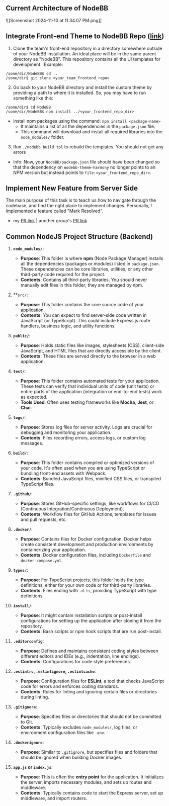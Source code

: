 ## Current Architecture of NodeBB
![[Screenshot 2024-11-10 at 11.34.07 PM.png]]
## Integrate Front-end Theme to NodeBB Repo ([link](https://docs.google.com/document/d/17sEb4QTdcKX33vFgN30MWOkPdROW3Z4lzp0KQEhKa6k/edit?usp=sharing))

1. Clone the team's front-end repository in a directory somewhere outside of your NodeBB installation. An ideal place will be in the same parent directory as "NodeBB". This repository contains all the UI templates for development.  Example:

```
/some/dir/NodeBB$ cd ..
/some/dir$ git clone <your_team_frontend_repo>
```

2. Go back to your NodeBB directory and install the custom theme by providing a path to where it is installed. So, you may have to run something like this:

```
/some/dir$ cd NodeBB
/some/dir/NodeBB$ npm install ../<your_frontend_repo_dir>  
```

- Install npm packages using the command:  `npm install <package-name>`
	- It maintains a list of all the dependencies in the `package.json` file.
	- This command will download and install all required libraries into the `node_modules/` folder.

3. Run `./nodebb build tpl` to rebuild the templates. You should not get any errors

- Info: Now, your `NodeBB/package.json` file should have been changed so that the dependency on `nodebb-theme-harmony` no longer points to an NPM version but instead points to `file:<your_frontend_repo_dir>`.

## Implement New Feature from Server Side

The main purpose of this task is to teach us how to navigate through the codebase, and find the right place to implement changes. Personally, I implemented a feature called "Mark Resolved". 
- my [PR link](https://github.com/CMU-313/nodebb-f24-the-turtles/pull/47) | another group's [PR link](https://github.com/CMU-313/nodebb-f24-team-bulbasaur/pull/43)
## Common NodeJS Project Structure (Backend)

1. **`node_modules/`**:
   - **Purpose**: This folder is where **npm** (Node Package Manager) installs all the dependencies (packages or modules) listed in `package.json`. These dependencies can be core libraries, utilities, or any other third-party code required for the project.
   - **Contents**: Contains all third-party libraries. You should never manually edit files in this folder; they are managed by npm.

2. **`src/`:
   - **Purpose**: This folder contains the core source code of your application.
   - **Contents**: You can expect to find server-side code written in JavaScript (or TypeScript). This could include Express.js route handlers, business logic, and utility functions.

3. **`public/`**:
   - **Purpose**: Holds static files like images, stylesheets (CSS), client-side JavaScript, and HTML files that are directly accessible by the client.
   - **Contents**: These files are served directly to the browser in a web application.

4. **`test/`**:
   - **Purpose**: This folder contains automated tests for your application. These tests can verify that individual units of code (unit tests) or entire parts of the application (integration or end-to-end tests) work as expected.
   - **Tools Used**: Often uses testing frameworks like **Mocha**, **Jest**, or **Chai**.

5. **`logs/`**:
   - **Purpose**: Stores log files for server activity. Logs are crucial for debugging and monitoring your application.
   - **Contents**: Files recording errors, access logs, or custom log messages.

6. **`build/`**:
   - **Purpose**: This folder contains compiled or optimized versions of your code. It's often used when you are using TypeScript or bundling front-end assets with Webpack.
   - **Contents**: Bundled JavaScript files, minified CSS files, or transpiled TypeScript files.

7. **`.github/`**:
   - **Purpose**: Stores GitHub-specific settings, like workflows for CI/CD (Continuous Integration/Continuous Deployment).
   - **Contents**: Workflow files for GitHub Actions, templates for issues and pull requests, etc.

8. **`.docker/`**:
    - **Purpose**: Contains files for Docker configuration. Docker helps create consistent development and production environments by containerizing your application.
    - **Contents**: Docker configuration files, including `Dockerfile` and `docker-compose.yml`.

9. **`types/`**:
    - **Purpose**: For TypeScript projects, this folder holds the type definitions, either for your own code or for third-party libraries.
    - **Contents**: Files ending with `.d.ts`, providing TypeScript with type definitions.

10. **`install/`**:
    - **Purpose**: It might contain installation scripts or post-install configurations for setting up the application after cloning it from the repository.
    - **Contents**: Bash scripts or npm hook scripts that are run post-install.

11. **`.editorconfig`**:
    - **Purpose**: Defines and maintains consistent coding styles between different editors and IDEs (e.g., indentation, line endings).
    - **Contents**: Configurations for code style preferences.

12. **`.eslintrc`, `.eslintignore`, `.eslintcache`**:
    - **Purpose**: Configuration files for **ESLint**, a tool that checks JavaScript code for errors and enforces coding standards.
    - **Contents**: Rules for linting and ignoring certain files or directories during linting.

13. **`.gitignore`**:
    - **Purpose**: Specifies files or directories that should not be committed to Git.
    - **Contents**: Typically excludes `node_modules/`, log files, or environment configuration files like `.env`.

14. **`.dockerignore`**:
    - **Purpose**: Similar to `.gitignore`, but specifies files and folders that should be ignored when building Docker images.

15. **`app.js` or `index.js`**:
    - **Purpose**: This is often the **entry point** for the application. It initializes the server, imports necessary modules, and sets up routes and middleware.
    - **Contents**: Typically contains code to start the Express server, set up middleware, and import routers.

